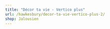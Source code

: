 ```yaml
---
title: "Décor ta vie - Vertico plus"
url: /hawkesbury/decor-ta-vie-vertico-plus-2/
shop: Jalousien
---
```

